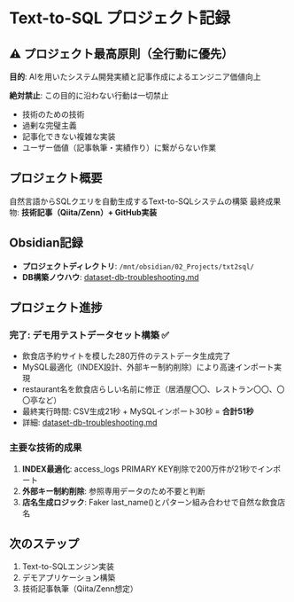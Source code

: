 # Text-to-SQL プロジェクト記録

## ⚠️ プロジェクト最高原則（全行動に優先）
**目的**: AIを用いたシステム開発実績と記事作成によるエンジニア価値向上

**絶対禁止**: この目的に沿わない行動は一切禁止
- 技術のための技術
- 過剰な完璧主義
- 記事化できない複雑な実装
- ユーザー価値（記事執筆・実績作り）に繋がらない作業

## プロジェクト概要
自然言語からSQLクエリを自動生成するText-to-SQLシステムの構築
最終成果物: **技術記事（Qiita/Zenn）+ GitHub実装**

## Obsidian記録
- **プロジェクトディレクトリ**: `/mnt/obsidian/02_Projects/txt2sql/`
- **DB構築ノウハウ**: [dataset-db-troubleshooting.md](/mnt/obsidian/02_Projects/txt2sql/dataset-db-troubleshooting.md)

## プロジェクト進捗

### 完了: デモ用テストデータセット構築 ✅
- 飲食店予約サイトを模した280万件のテストデータ生成完了
- MySQL最適化（INDEX設計、外部キー制約削除）により高速インポート実現
- restaurant名を飲食店らしい名前に修正（居酒屋〇〇、レストラン〇〇、〇〇亭など）
- 最終実行時間: CSV生成21秒 + MySQLインポート30秒 = **合計51秒**
- 詳細: [dataset-db-troubleshooting.md](/mnt/obsidian/02_Projects/txt2sql/dataset-db-troubleshooting.md)

### 主要な技術的成果
1. **INDEX最適化**: access_logs PRIMARY KEY削除で200万件が21秒でインポート
2. **外部キー制約削除**: 参照専用データのため不要と判断
3. **店名生成ロジック**: Faker last_name()とパターン組み合わせで自然な飲食店名

## 次のステップ
1. Text-to-SQLエンジン実装
2. デモアプリケーション構築
3. 技術記事執筆（Qiita/Zenn想定）